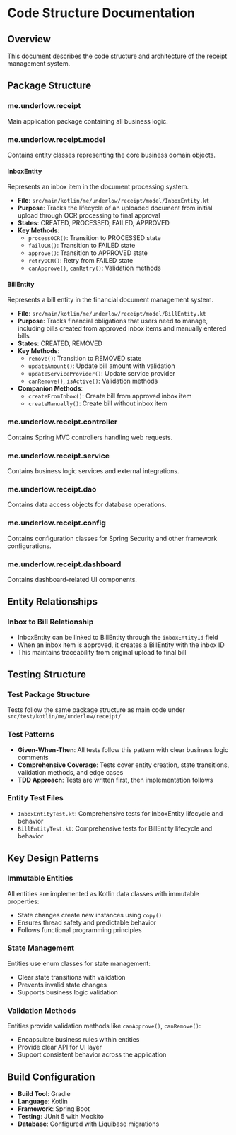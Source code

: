 # Code Structure Documentation

## Overview
This document describes the code structure and architecture of the receipt management system.

## Package Structure

### me.underlow.receipt
Main application package containing all business logic.

### me.underlow.receipt.model
Contains entity classes representing the core business domain objects.

#### InboxEntity
Represents an inbox item in the document processing system.
- **File**: `src/main/kotlin/me/underlow/receipt/model/InboxEntity.kt`
- **Purpose**: Tracks the lifecycle of an uploaded document from initial upload through OCR processing to final approval
- **States**: CREATED, PROCESSED, FAILED, APPROVED
- **Key Methods**: 
  - `processOCR()`: Transition to PROCESSED state
  - `failOCR()`: Transition to FAILED state
  - `approve()`: Transition to APPROVED state
  - `retryOCR()`: Retry from FAILED state
  - `canApprove()`, `canRetry()`: Validation methods

#### BillEntity
Represents a bill entity in the financial document management system.
- **File**: `src/main/kotlin/me/underlow/receipt/model/BillEntity.kt`
- **Purpose**: Tracks financial obligations that users need to manage, including bills created from approved inbox items and manually entered bills
- **States**: CREATED, REMOVED
- **Key Methods**:
  - `remove()`: Transition to REMOVED state
  - `updateAmount()`: Update bill amount with validation
  - `updateServiceProvider()`: Update service provider
  - `canRemove()`, `isActive()`: Validation methods
- **Companion Methods**:
  - `createFromInbox()`: Create bill from approved inbox item
  - `createManually()`: Create bill without inbox item

### me.underlow.receipt.controller
Contains Spring MVC controllers handling web requests.

### me.underlow.receipt.service
Contains business logic services and external integrations.

### me.underlow.receipt.dao
Contains data access objects for database operations.

### me.underlow.receipt.config
Contains configuration classes for Spring Security and other framework configurations.

### me.underlow.receipt.dashboard
Contains dashboard-related UI components.

## Entity Relationships

### Inbox to Bill Relationship
- InboxEntity can be linked to BillEntity through the `inboxEntityId` field
- When an inbox item is approved, it creates a BillEntity with the inbox ID
- This maintains traceability from original upload to final bill

## Testing Structure

### Test Package Structure
Tests follow the same package structure as main code under `src/test/kotlin/me/underlow/receipt/`

### Test Patterns
- **Given-When-Then**: All tests follow this pattern with clear business logic comments
- **Comprehensive Coverage**: Tests cover entity creation, state transitions, validation methods, and edge cases
- **TDD Approach**: Tests are written first, then implementation follows

### Entity Test Files
- `InboxEntityTest.kt`: Comprehensive tests for InboxEntity lifecycle and behavior
- `BillEntityTest.kt`: Comprehensive tests for BillEntity lifecycle and behavior

## Key Design Patterns

### Immutable Entities
All entities are implemented as Kotlin data classes with immutable properties:
- State changes create new instances using `copy()`
- Ensures thread safety and predictable behavior
- Follows functional programming principles

### State Management
Entities use enum classes for state management:
- Clear state transitions with validation
- Prevents invalid state changes
- Supports business logic validation

### Validation Methods
Entities provide validation methods like `canApprove()`, `canRemove()`:
- Encapsulate business rules within entities
- Provide clear API for UI layer
- Support consistent behavior across the application

## Build Configuration
- **Build Tool**: Gradle
- **Language**: Kotlin
- **Framework**: Spring Boot
- **Testing**: JUnit 5 with Mockito
- **Database**: Configured with Liquibase migrations
